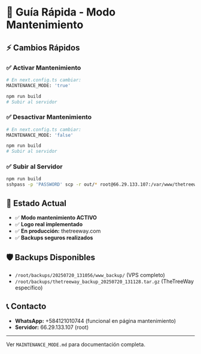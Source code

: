 # 🚀 Guía Rápida - Modo Mantenimiento

## ⚡ Cambios Rápidos

### ✅ Activar Mantenimiento
```bash
# En next.config.ts cambiar:
MAINTENANCE_MODE: 'true'

npm run build
# Subir al servidor
```

### ✅ Desactivar Mantenimiento
```bash
# En next.config.ts cambiar:
MAINTENANCE_MODE: 'false'

npm run build
# Subir al servidor
```

### ✅ Subir al Servidor
```bash
npm run build
sshpass -p 'PASSWORD' scp -r out/* root@66.29.133.107:/var/www/thetreeway.com/
```

## 📱 Estado Actual
- ✅ **Modo mantenimiento ACTIVO**
- ✅ **Logo real implementado**
- ✅ **En producción:** thetreeway.com
- ✅ **Backups seguros realizados**

## 🛡️ Backups Disponibles
- `/root/backups/20250720_131056/www_backup/` (VPS completo)
- `/root/backups/thetreeway_backup_20250720_131128.tar.gz` (TheTreeWay específico)

## 📞 Contacto
- **WhatsApp:** +584121010744 (funcional en página mantenimiento)
- **Servidor:** 66.29.133.107 (root)

---
Ver `MAINTENANCE_MODE.md` para documentación completa.